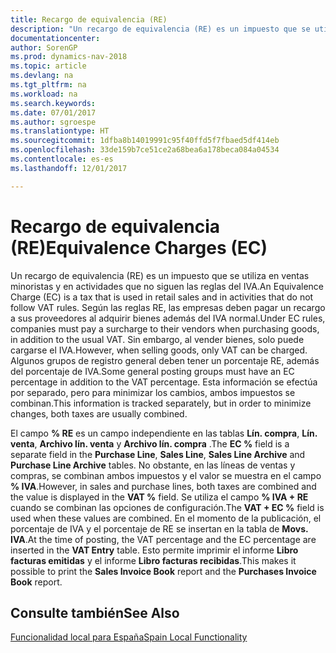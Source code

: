 ```yaml
---
title: Recargo de equivalencia (RE)
description: "Un recargo de equivalencia (RE) es un impuesto que se utiliza en ventas minoristas y en actividades que no siguen las reglas del IVA. Según las reglas RE, las empresas deben pagar un recargo a sus proveedores al adquirir bienes además del IVA normal."
documentationcenter: 
author: SorenGP
ms.prod: dynamics-nav-2018
ms.topic: article
ms.devlang: na
ms.tgt_pltfrm: na
ms.workload: na
ms.search.keywords: 
ms.date: 07/01/2017
ms.author: sgroespe
ms.translationtype: HT
ms.sourcegitcommit: 1dfba8b14019991c95f40ffd5f7fbaed5df414eb
ms.openlocfilehash: 33de159b7ce51ce2a68bea6a178beca084a04534
ms.contentlocale: es-es
ms.lasthandoff: 12/01/2017

---
```

# <a name="equivalence-charges-ec"></a><span data-ttu-id="3eac5-104">Recargo de equivalencia (RE)</span><span class="sxs-lookup"><span data-stu-id="3eac5-104">Equivalence Charges (EC)</span></span>
<span data-ttu-id="3eac5-105">Un recargo de equivalencia (RE) es un impuesto que se utiliza en ventas minoristas y en actividades que no siguen las reglas del IVA.</span><span class="sxs-lookup"><span data-stu-id="3eac5-105">An Equivalence Charge (EC) is a tax that is used in retail sales and in activities that do not follow VAT rules.</span></span> <span data-ttu-id="3eac5-106">Según las reglas RE, las empresas deben pagar un recargo a sus proveedores al adquirir bienes además del IVA normal.</span><span class="sxs-lookup"><span data-stu-id="3eac5-106">Under EC rules, companies must pay a surcharge to their vendors when purchasing goods, in addition to the usual VAT.</span></span> <span data-ttu-id="3eac5-107">Sin embargo, al vender bienes, solo puede cargarse el IVA.</span><span class="sxs-lookup"><span data-stu-id="3eac5-107">However, when selling goods, only VAT can be charged.</span></span> <span data-ttu-id="3eac5-108">Algunos grupos de registro general deben tener un porcentaje RE, además del porcentaje de IVA.</span><span class="sxs-lookup"><span data-stu-id="3eac5-108">Some general posting groups must have an EC percentage in addition to the VAT percentage.</span></span> <span data-ttu-id="3eac5-109">Esta información se efectúa por separado, pero para minimizar los cambios, ambos impuestos se combinan.</span><span class="sxs-lookup"><span data-stu-id="3eac5-109">This information is tracked separately, but in order to minimize changes, both taxes are usually combined.</span></span>  

<span data-ttu-id="3eac5-110">El campo **% RE** es un campo independiente en las tablas **Lín. compra**, **Lín. venta**, **Archivo lín. venta** y **Archivo lín. compra** .</span><span class="sxs-lookup"><span data-stu-id="3eac5-110">The **EC %** field is a separate field in the **Purchase Line**, **Sales Line**, **Sales Line Archive** and **Purchase Line Archive** tables.</span></span> <span data-ttu-id="3eac5-111">No obstante, en las líneas de ventas y compras, se combinan ambos impuestos y el valor se muestra en el campo **% IVA**.</span><span class="sxs-lookup"><span data-stu-id="3eac5-111">However, in sales and purchase lines, both taxes are combined and the value is displayed in the **VAT %** field.</span></span> <span data-ttu-id="3eac5-112">Se utiliza el campo **% IVA + RE** cuando se combinan las opciones de configuración.</span><span class="sxs-lookup"><span data-stu-id="3eac5-112">The **VAT + EC %** field is used when these values are combined.</span></span> <span data-ttu-id="3eac5-113">En el momento de la publicación, el porcentaje de IVA y el porcentaje de RE se insertan en la tabla de **Movs. IVA**.</span><span class="sxs-lookup"><span data-stu-id="3eac5-113">At the time of posting, the VAT percentage and the EC percentage are inserted in the **VAT Entry** table.</span></span> <span data-ttu-id="3eac5-114">Esto permite imprimir el informe **Libro facturas emitidas** y el informe **Libro facturas recibidas**.</span><span class="sxs-lookup"><span data-stu-id="3eac5-114">This makes it possible to print the **Sales Invoice Book** report and the **Purchases Invoice Book** report.</span></span>  

## <a name="see-also"></a><span data-ttu-id="3eac5-115">Consulte también</span><span class="sxs-lookup"><span data-stu-id="3eac5-115">See Also</span></span>  
[<span data-ttu-id="3eac5-116">Funcionalidad local para España</span><span class="sxs-lookup"><span data-stu-id="3eac5-116">Spain Local Functionality</span></span>](spain-local-functionality.md)

